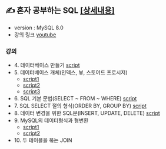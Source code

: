 ## ✍ 혼자 공부하는 SQL [[상세내용]](https://github.com/kbjung/SQL/tree/main/MySQL)
+ version : MySQL 8.0
+ 강의 링크 [youtube](https://youtube.com/playlist?list=PLVsNizTWUw7GCfy5RH27cQL5MeKYnl8Pm)

### 강의
+ 4\. 데이터베이스 만들기 [script](https://github.com/kbjung/SQL/blob/main/MySQL/ch4_make_database.sql)
+ 5\. 데이터베이스 개체(인덱스, 뷰, 스토어드 프로시저)
  - [script1](https://github.com/kbjung/SQL/blob/main/MySQL/ch5_database_entity01.sql)
  - [script2](https://github.com/kbjung/SQL/blob/main/MySQL/ch5_database_entity02.sql)
  - [script3](https://github.com/kbjung/SQL/blob/main/MySQL/ch5_database_entity03.sql)
+ 6\. SQL 기본 문법(SELECT ~ FROM ~ WHERE) [script](https://github.com/kbjung/SQL/blob/main/MySQL/ch6.sql)
+ 7\. SQL SELECT 절의 형식(ORDER BY, GROUP BY) [script](https://github.com/kbjung/SQL/blob/main/MySQL/ch7.sql)
+ 8\. 데이터 변경을 위한 SQL문(INSERT, UPDATE, DELETE) [script](https://github.com/kbjung/SQL/blob/main/MySQL/ch8.sql)
+ 9\. MySQL의 데이터형식과 형변환
  - [script1](https://github.com/kbjung/SQL/blob/main/MySQL/ch9_01.sql)
  - [script2](https://github.com/kbjung/SQL/blob/main/MySQL/ch9_02.sql)
+ 10\. 두 테이블을 묶는 JOIN
